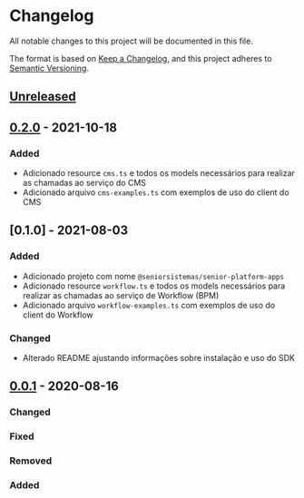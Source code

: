 # Changelog

All notable changes to this project will be documented in this file.

The format is based on [Keep a Changelog](https://keepachangelog.com/en/1.0.0/),
and this project adheres to [Semantic Versioning](https://semver.org/spec/v2.0.0.html).

## [Unreleased]

## [0.2.0] - 2021-10-18

### Added

-   Adicionado resource `cms.ts` e todos os models necessários para realizar as chamadas ao serviço do CMS
-   Adicionado arquivo `cms-examples.ts` com exemplos de uso do client do CMS

## [0.1.0] - 2021-08-03

### Added

-   Adicionado projeto com nome `@seniorsistemas/senior-platform-apps`
-   Adicionado resource `workflow.ts` e todos os models necessários para realizar as chamadas ao serviço de Workflow (BPM)
-   Adicionado arquivo `workflow-examples.ts` com exemplos de uso do client do Workflow

### Changed

-   Alterado README ajustando informações sobre instalação e uso do SDK

## [0.0.1] - 2020-08-16

### Changed

### Fixed

### Removed

### Added

[Unreleased]: https://github.com/dev-senior-com-br/senior-platform-apps-node/compare/0.2.0...HEAD

[0.2.0]: https://github.com/dev-senior-com-br/senior-platform-apps-node/compare/0.1.0...0.2.0

[0.0.1]: https://github.com/dev-senior-com-br/senior-platform-apps-node/releases/tag/v0.0.1
